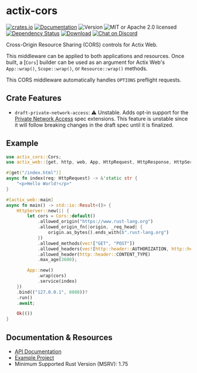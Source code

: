 # actix-cors

<!-- prettier-ignore-start -->

[![crates.io](https://img.shields.io/crates/v/actix-cors?label=latest)](https://crates.io/crates/actix-cors)
[![Documentation](https://docs.rs/actix-cors/badge.svg?version=0.7.0)](https://docs.rs/actix-cors/0.7.0)
![Version](https://img.shields.io/badge/rustc-1.75+-ab6000.svg)
![MIT or Apache 2.0 licensed](https://img.shields.io/crates/l/actix-cors.svg)
<br />
[![Dependency Status](https://deps.rs/crate/actix-cors/0.7.0/status.svg)](https://deps.rs/crate/actix-cors/0.7.0)
[![Download](https://img.shields.io/crates/d/actix-cors.svg)](https://crates.io/crates/actix-cors)
[![Chat on Discord](https://img.shields.io/discord/771444961383153695?label=chat&logo=discord)](https://discord.gg/NWpN5mmg3x)

<!-- prettier-ignore-end -->

<!-- cargo-rdme start -->

Cross-Origin Resource Sharing (CORS) controls for Actix Web.

This middleware can be applied to both applications and resources. Once built, a [`Cors`] builder can be used as an argument for Actix Web's `App::wrap()`, `Scope::wrap()`, or `Resource::wrap()` methods.

This CORS middleware automatically handles `OPTIONS` preflight requests.

## Crate Features

- `draft-private-network-access`: ⚠️ Unstable. Adds opt-in support for the [Private Network Access] spec extensions. This feature is unstable since it will follow breaking changes in the draft spec until it is finalized.

## Example

```rust
use actix_cors::Cors;
use actix_web::{get, http, web, App, HttpRequest, HttpResponse, HttpServer};

#[get("/index.html")]
async fn index(req: HttpRequest) -> &'static str {
    "<p>Hello World!</p>"
}

#[actix_web::main]
async fn main() -> std::io::Result<()> {
    HttpServer::new(|| {
        let cors = Cors::default()
            .allowed_origin("https://www.rust-lang.org")
            .allowed_origin_fn(|origin, _req_head| {
                origin.as_bytes().ends_with(b".rust-lang.org")
            })
            .allowed_methods(vec!["GET", "POST"])
            .allowed_headers(vec![http::header::AUTHORIZATION, http::header::ACCEPT])
            .allowed_header(http::header::CONTENT_TYPE)
            .max_age(3600);

        App::new()
            .wrap(cors)
            .service(index)
    })
    .bind(("127.0.0.1", 8080))?
    .run()
    .await;

    Ok(())
}
```

[Private Network Access]: https://wicg.github.io/private-network-access

<!-- cargo-rdme end -->

## Documentation & Resources

- [API Documentation](https://docs.rs/actix-cors)
- [Example Project](https://github.com/actix/examples/tree/master/cors)
- Minimum Supported Rust Version (MSRV): 1.75
